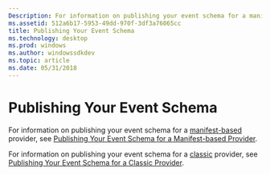 ```yaml
---
Description: For information on publishing your event schema for a manifest-based provider, see Publishing Your Event Schema for a Manifest-based Provider.For information on publishing your event schema for a classic provider, see Publishing Your Event Schema for a Classic Provider.
ms.assetid: 512a6b17-5953-49dd-970f-3df3a76065cc
title: Publishing Your Event Schema
ms.technology: desktop
ms.prod: windows
ms.author: windowssdkdev
ms.topic: article
ms.date: 05/31/2018
---
```


# Publishing Your Event Schema

For information on publishing your event schema for a [manifest-based](https://www.bing.com/search?q=manifest-based) provider, see [Publishing Your Event Schema for a Manifest-based Provider](publishing-your-event-schema-for-a-manifest-base-provider.md).

For information on publishing your event schema for a [classic](https://www.bing.com/search?q=classic) provider, see [Publishing Your Event Schema for a Classic Provider](publishing-your-event-schema-for-a-classic-provider.md).

 

 



